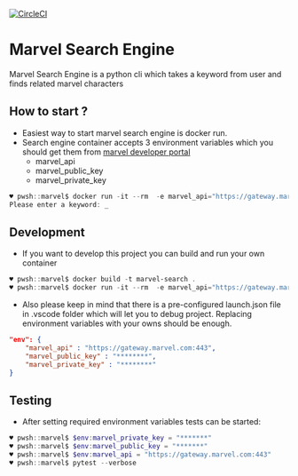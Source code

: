 [![CircleCI](https://circleci.com/gh/haidouks/marvel/tree/master.svg?style=svg)](https://circleci.com/gh/haidouks/marvel/tree/master)

# Marvel Search Engine
Marvel Search Engine is a python cli which takes a keyword from user and finds related marvel characters

## How to start ?

 - Easiest way to start marvel search engine is docker run. 
 - Search engine container accepts 3 environment variables which you should get them from [marvel developer portal](https://developer.marvel.com/account)
     - marvel_api
     - marvel_public_key
     - marvel_private_key

```Powershell
♥ pwsh::marvel$ docker run -it --rm  -e marvel_api="https://gateway.marvel.com:443" -e marvel_public_key="**************" -e marvel_private_key="**************" cnsn/marvel:latest
Please enter a keyword: _
```

## Development
- If you want to develop this project you can build and run your own container

```Powershell
♥ pwsh::marvel$ docker build -t marvel-search .
♥ pwsh::marvel$ docker run -it --rm  -e marvel_api="https://gateway.marvel.com:443" -e marvel_public_key="**************" -e marvel_private_key="**************" marvel-search
```
- Also please keep in mind that there is a pre-configured launch.json file in .vscode folder which will let you to debug project. Replacing environment variables with your owns should be enough.
```json
"env": {
    "marvel_api" : "https://gateway.marvel.com:443",
    "marvel_public_key" : "********",
    "marvel_private_key" : "********"
}
```

## Testing
- After setting required environment variables tests can be started:
```Powershell
♥ pwsh::marvel$ $env:marvel_private_key = "*******"
♥ pwsh::marvel$ $env:marvel_public_key = "*******"
♥ pwsh::marvel$ $env:marvel_api = "https://gateway.marvel.com:443"
♥ pwsh::marvel$ pytest --verbose

```